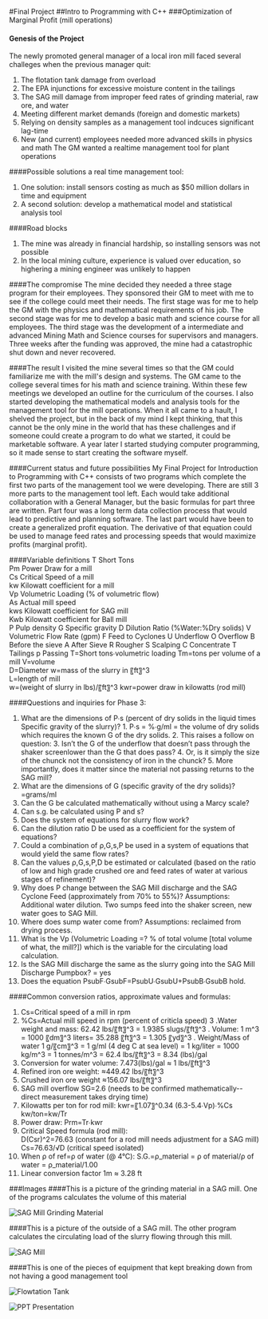 #Final Project 
##Intro to Programming with C++
###Optimization of Marginal Profit (mill operations)
#### Genesis of the Project
The newly promoted general manager of a local iron mill faced several challeges when the previous manager quit:
  1. The flotation tank damage from overload
  2. The EPA injunctions for excessive moisture content in the tailings
  3. The SAG mill damage from improper feed rates of grinding material, raw ore, and water
  4. Meeting different market demands (foreign and domestic markets)
  5. Relying on density samples as a management tool indcuces significant lag-time 
  6. New (and current) employees needed more advanced skills in physics and math
The GM wanted a realtime management tool for plant operations

####Possible solutions a real time management tool:  
  1. One solution: install sensors costing as much as $50 million dollars in time and equipment
  2. A second solution: develop a mathematical model and statistical analysis tool

####Road blocks
  1. The mine was already in financial hardship, so installing sensors was not possible
  2. In the local mining culture, experience is valued over education, so highering a mining engineer was unlikely to happen
  
####The compromise
The mine decided they needed a three stage program for their employees. They sponsored their GM to meet with me to see if the college could meet their needs. The first stage was for me to help the GM with the physics and mathematical requirements of his job. The second stage was for me to develop a basic math and science course for all employees. The third stage was the development of a intermediate and advanced Mining Math and Science courses for supervisors and managers. Three weeks after the funding was approved, the mine had a catastrophic shut down and never recovered.

####The result
I visited the mine several times so that the GM could familiarize me with the mill's design and systems. The GM came to the college several times for his math and science training. Within these few meetings we developed an outline for the curriculum of the courses. I also started developing the mathematical models and analysis tools for the management tool for the mill operations. When it all came to a hault, I shelved the project, but in the back of my mind I kept thinking, that this cannot be the only mine in the world that has these challenges and if someone could create a program to do what we started, it could be marketable software. A year later I started studying computer programming, so it made sense to start creating the software myself.

####Current status and future possibilities
My Final Project for Introduction to Programming with C++ consists of two programs which complete the first two parts of the management tool we were developing. There are still 3 more parts to the management tool left. Each would take additional collaboration with a General Manager, but the basic formulas for part three are written. Part four was a long term data collection process that would lead to predictive and planning software. The last part would have been to create a generalized profit equation. The derivative of that equation could be used to manage feed rates and processing speeds that would maximize profits (marginal profit).

####Variable definitions
  T	Short Tons			
  Pm	Power Draw for a mill			
  Cs	Critical Speed of a mill			
  kw	Kilowatt coefficient for a mill			
  Vp	Volumetric Loading (% of volumetric flow)			
  As	Actual mill speed			
  kws	Kilowatt coefficient for SAG mill			
  Kwb	Kilowatt coefficient for Ball mill			
  P	Pulp density
  G	Specific gravity
  D	Dilution Ratio (%Water:%Dry solids)
  V	Volumetric Flow Rate (gpm)
  F	Feed to Cyclones
  U	Underflow
  O	Overflow
  B	Before the  sieve
  A	After Sieve
  R	Rougher
  S	Scalping
  C	Concentrate
  T	Tailings
  p	Passing
  T=Short tons∙volumetric loading
  Tm=tons per volume of a mill
  V=volume   
  D=Diameter
  w=mass of the slurry in 〖ft〗^3  
  L=length of mill  
  w=(weight of slurry in lbs)/〖ft〗^3 
  kwr=power draw in kilowatts (rod mill)  


####Questions and inquiries for Phase 3: 
  1. What are the dimensions of P∙s  (percent of dry solids in the liquid times Specific gravity of the slurry)?
   	1. P∙s = %∙g/ml =  the volume of dry solids which requires the known G of the dry solids.
  	2. This raises a follow on question: 
  	3. Isn’t the G of the underflow that doesn’t pass through the shaker screenlower than the G that does pass? 
  	4. Or, is it simply the size of the chunck not the consistency of iron in the chunck?
  	5. More importantly, does it matter since the material not passing returns to the SAG mill?
  2. What are the dimensions of G (specific gravity of the dry solids)?
  	=grams/ml
  3. Can the G be calculated mathematically without using a Marcy scale?
  4. Can s.g. be calculated using P and s?
  5. Does the system of equations for slurry flow work? 
  6. Can the dilution ratio D be used as a coefficient for the system of equations?
  7. Could a combination of ρ,G,s,P be used in a system of equations that would yield the same flow rates?
  8. Can the values ρ,G,s,P,D be estimated or calculated (based on the ratio of low and high grade crushed ore and feed rates  of water at various stages of refinement)?
  9. Why does P change between the SAG Mill discharge and the SAG Cyclone Feed (approximately from 70% to 55%)?
  	Assumptions: Additional water dilution. Two sumps feed into the shaker screen, new water goes to SAG Mill.
  10. Where does sump water come from?
  	Assumptions: reclaimed from drying process.
  11. What is the Vp (Volumetric Loading =? % of total volume [total volume of what, the mill?]) which is the variable for the circulating load calculation.
  12. Is the SAG Mill discharge the same as the slurry going into the SAG Mill Discharge Pumpbox?
  	= yes
  14. Does the equation  PsubF∙GsubF=PsubU∙GsubU+PsubB∙GsubB hold.
  
####Common conversion ratios, approximate values and formulas:

  1. Cs=Critical speed of a mill in rpm
  2. %Cs=Actual mill speed in rpm (percent of criticla speed)
  3 .Water weight and mass: 	62.42 lbs/〖ft〗^3 = 1.9385 slugs/〖ft〗^3 
  . Volume: 1 m^3  = 1000 〖dm〗^3 liters= 35.288 〖ft〗^3  = 1.305 〖yd〗^3
  . Weight/Mass of water 1 g/〖cm〗^3 = 1  g/ml (4 deg C at sea level)
  								  = 1 kg/liter 
                                    = 1000 kg/m^3 = 1 tonnes/m^3 
                                    = 62.4 lbs/〖ft〗^3 
                                    = 8.34 (lbs)/gal
  4. Conversion for water volume: 	7.473(lbs)/gal ≈ 1 lbs/〖ft〗^3   
  5. Refined iron ore weight:		≈449.42 lbs/〖ft〗^3
  6. Crushed iron ore weight	≈156.07 lbs/〖ft〗^3
  7. SAG mill overflow		SG=2.6 (needs to be confirmed mathematically--direct measurement takes drying time)
  8. Kilowatts per ton for rod mill:   	kwr=〖1.07〗^0.34 (6.3-5.4∙Vp)∙%Cs kw/ton=kw/Tr
  9. Power draw:  			Prm=Tr∙kwr 
  10. Critical Speed formula (rod mill):	
  				D(Csr)^2=76.63 (constant for a rod mill needs adjustment for a SAG mill)  
  				Cs=76.63/√D (critical speed isolated)
  11. When ρ of ref=ρ of water (@ 4°C): 	S.G.=ρ_material = ρ of material/ρ of water = ρ_material/1.00 
  12. Linear conversion factor		1m ≈ 3.28 ft

###Images
####This is a picture of the grinding material in a SAG mill. One of the programs calculates the volume of this material

![SAG Mill Grinding Material](https://encrypted-tbn2.gstatic.com/images?q=tbn:ANd9GcQfh6zXYG7pJECsth2DVx44SImR4RPQfwTYwUqaSniz3nDAq6Xssw)

####This is a picture of the outside of a SAG mill. The other program calculates the circulating load of the slurry flowing through this mill.


![SAG Mill](http://photos.newswire.ca/images/download/20140206_C7934_PHOTO_EN_36350.jpg)

####This is one of the pieces of equipment that kept breaking down from not having a good management tool

![Flowtation Tank](http://cadillapp.com/assets/templates/1410898792/b34d27579fac962dd7ab8083f8e61f031376c555.jpg)

![PPT Presentation](https://drive.google.com/drive/u/0/folders/0B51DUErT4YwPTEFmVUxWLVhsUkU)

